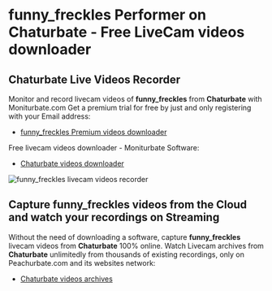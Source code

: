 # funny_freckles Performer on Chaturbate - Free LiveCam videos downloader

## Chaturbate Live Videos Recorder

Monitor and record livecam videos of **funny_freckles** from **Chaturbate** with Moniturbate.com
Get a premium trial for free by just and only registering with your Email address:
* [funny_freckles Premium videos downloader](https://moniturbate.com/request-demo-licence-key.html)

Free livecam videos downloader - Moniturbate Software:
* [Chaturbate videos downloader](https://moniturbate.com/moniturbate-download-software.html)

![funny_freckles livecam videos recorder](https://peachurnet.com/templates/moniturbate-software.png)


## Capture funny_freckles videos from the Cloud and watch your recordings on Streaming

Without the need of downloading a software, capture **funny_freckles** livecam videos from **Chaturbate** 100% online.
Watch Livecam archives from **Chaturbate** unlimitedly from thousands of existing recordings, only on Peachurbate.com and its websites network:
* [Chaturbate videos archives](https://peachurnet.com/)